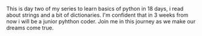 This is day two of my series to learn basics of python in 18 days, i read about strings and a bit of dictionaries.
I'm confident that in 3 weeks from now i will be a junior pyhthon coder.
Join me in this journey as we make our dreams come true.
